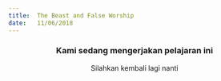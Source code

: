 ```yaml
---
title:  The Beast and False Worship
date:   11/06/2018
---
```


### <center>Kami sedang mengerjakan pelajaran ini</center>
<center>Silahkan kembali lagi nanti</center>